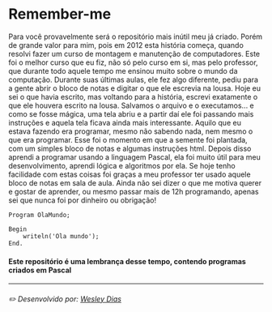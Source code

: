 # Remember-me
Para você provavelmente será o repositório mais inútil meu já criado.
Porém de grande valor para mim, pois em 2012 esta história começa,
quando resolvi fazer um curso de montagem e manutenção de computadores.
Este foi o melhor curso que eu fiz, não só pelo curso em si, mas pelo professor,
que durante todo aquele tempo me ensinou muito sobre o mundo da computação.
Durante suas últimas aulas, ele fez algo diferente, pediu para a gente abrir o bloco de notas
e digitar o que ele escrevia na lousa. Hoje eu sei o que havia escrito, mas voltando para a história,
escrevi exatamente o que ele houvera escrito na lousa. Salvamos o arquivo e o executamos...
e como se fosse mágica, uma tela abriu e a partir daí ele foi passando mais instruções e aquela tela
ficava ainda mais interessante. Aquilo que eu estava fazendo era programar, mesmo não sabendo nada, 
nem mesmo o que era programar. Esse foi o momento em que a semente foi plantada, com um simples bloco 
de notas e algumas instruções html. Depois disso aprendi a programar usando a linguagem Pascal, ela foi muito útil para meu desenvolvimento, aprendi lógica e algoritmos por ela.
Se hoje tenho facilidade com estas coisas foi graças a meu professor ter usado aquele bloco de notas em sala de aula.
Ainda não sei dizer o que me motiva querer e gostar de aprender, ou mesmo passar mais de 12h programando, apenas sei que nunca foi por dinheiro ou obrigação!

```
Program OlaMundo;

Begin
	writeln('Ola mundo');
End.
```

#### Este repositório é uma lembrança desse tempo, contendo programas criados em Pascal

---
###### ✏️ Desenvolvido por: [*Wesley Dias*](https://github.com/WeDias)

